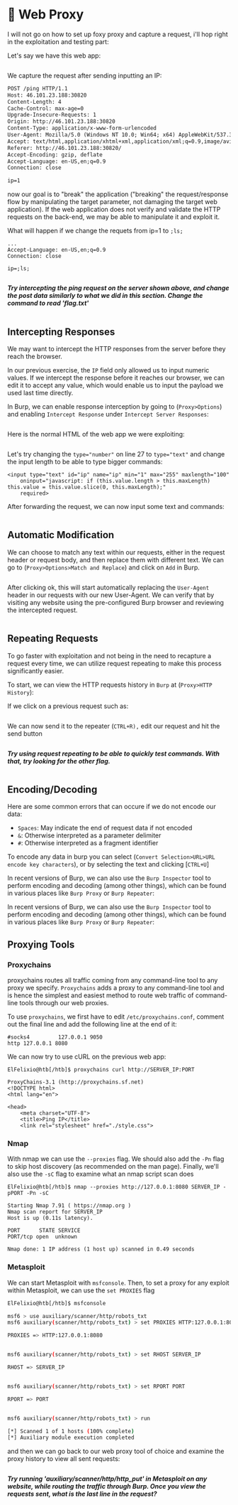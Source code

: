 # 🍏 Web Proxy

I will not go on how to set up foxy proxy and capture a request, i'll hop right in the exploitation and testing part:

Let's say we have this web app:

<figure><img src="../../../.gitbook/assets/image (8).png" alt=""><figcaption></figcaption></figure>

We capture the request after sending inputting an IP:

```html
POST /ping HTTP/1.1
Host: 46.101.23.188:30820
Content-Length: 4
Cache-Control: max-age=0
Upgrade-Insecure-Requests: 1
Origin: http://46.101.23.188:30820
Content-Type: application/x-www-form-urlencoded
User-Agent: Mozilla/5.0 (Windows NT 10.0; Win64; x64) AppleWebKit/537.36 (KHTML, like Gecko) Chrome/91.0.4472.114 Safari/537.36
Accept: text/html,application/xhtml+xml,application/xml;q=0.9,image/avif,image/webp,image/apng,*/*;q=0.8,application/signed-exchange;v=b3;q=0.9
Referer: http://46.101.23.188:30820/
Accept-Encoding: gzip, deflate
Accept-Language: en-US,en;q=0.9
Connection: close

ip=1
```

now our goal is to "break" the application ("breaking" the request/response flow by manipulating the target parameter, not damaging the target web application). If the web application does not verify and validate the HTTP requests on the back-end, we may be able to manipulate it and exploit it.

What will happen if we change the requets from ip=1 to `;ls;`

```
...
Accept-Language: en-US,en;q=0.9
Connection: close

ip=;ls;
```

<figure><img src="../../../.gitbook/assets/image (1) (1) (1) (1) (1).png" alt=""><figcaption></figcaption></figure>

_**Try intercepting the ping request on the server shown above, and change the post data similarly to what we did in this section. Change the command to read 'flag.txt'**_

<figure><img src="../../../.gitbook/assets/image (2) (1) (1) (1) (1).png" alt=""><figcaption></figcaption></figure>

## Intercepting Responses

We may want to intercept the HTTP responses from the server before they reach the browser.

In our previous exercise, the `IP` field only allowed us to input numeric values. If we intercept the response before it reaches our browser, we can edit it to accept any value, which would enable us to input the payload we used last time directly.

In Burp, we can enable response interception by going to (`Proxy>Options`) and enabling `Intercept Response` under `Intercept Server Responses`:

<figure><img src="../../../.gitbook/assets/image (3) (1) (1) (1).png" alt=""><figcaption></figcaption></figure>

Here is the normal HTML of the web app we were exploiting:

<figure><img src="../../../.gitbook/assets/image (4) (1).png" alt=""><figcaption></figcaption></figure>

Let's try changing the `type="number"` on line 27 to `type="text"` and change the input length to be able to type bigger commands:

```
<input type="text" id="ip" name="ip" min="1" max="255" maxlength="100"
    oninput="javascript: if (this.value.length > this.maxLength) this.value = this.value.slice(0, this.maxLength);"
    required>
```

After forwarding the request, we can now input some text and commands:

<figure><img src="../../../.gitbook/assets/image (5) (1).png" alt=""><figcaption></figcaption></figure>

## Automatic Modification

We can choose to match any text within our requests, either in the request header or request body, and then replace them with different text. We can go to (`Proxy>Options>Match and Replace`) and click on `Add` in Burp.

<figure><img src="../../../.gitbook/assets/image (6) (1).png" alt=""><figcaption></figcaption></figure>

After clicking ok, this will start automatically replacing the `User-Agent` header in our requests with our new User-Agent. We can verify that by visiting any website using the pre-configured Burp browser and reviewing the intercepted request.

<figure><img src="../../../.gitbook/assets/image (7) (1).png" alt=""><figcaption></figcaption></figure>

## Repeating Requests

To go faster with exploitation and not being in the need to recapture a request every time, we can utilize request repeating to make this process significantly easier.&#x20;

To start, we can view the HTTP requests history in `Burp` at (`Proxy>HTTP History`):

If we click on a previous request such as:

<figure><img src="../../../.gitbook/assets/image (8) (1).png" alt=""><figcaption></figcaption></figure>

We can now send it to the repeater (`CTRL+R),` edit our request and hit the send button

<figure><img src="../../../.gitbook/assets/image (9).png" alt=""><figcaption></figcaption></figure>

_**Try using request repeating to be able to quickly test commands. With that, try looking for the other flag.**_

<figure><img src="../../../.gitbook/assets/image (10).png" alt=""><figcaption></figcaption></figure>

## Encoding/Decoding

Here are some common errors that can occure if we do not encode our data:

* `Spaces`: May indicate the end of request data if not encoded
* `&`: Otherwise interpreted as a parameter delimiter
* `#`: Otherwise interpreted as a fragment identifier

To encode any data in burp you can select (`Convert Selection>URL>URL encode key characters`), or by selecting the text and clicking \[`CTRL+U`]

In recent versions of Burp, we can also use the `Burp Inspector` tool to perform encoding and decoding (among other things), which can be found in various places like `Burp Proxy` or `Burp Repeater`:

In recent versions of Burp, we can also use the `Burp Inspector` tool to perform encoding and decoding (among other things), which can be found in various places like `Burp Proxy` or `Burp Repeater`:

## Proxying Tools

### Proxychains

proxychains routes all traffic coming from any command-line tool to any proxy we specify. `Proxychains` adds a proxy to any command-line tool and is hence the simplest and easiest method to route web traffic of command-line tools through our web proxies.

To use `proxychains`, we first have to edit `/etc/proxychains.conf`, comment out the final line and add the following line at the end of it:

```wasm
#socks4         127.0.0.1 9050
http 127.0.0.1 8080
```

We can now try to use cURL on the previous web app:

```shell-session
ElFelixio@htb[/htb]$ proxychains curl http://SERVER_IP:PORT

ProxyChains-3.1 (http://proxychains.sf.net)
<!DOCTYPE html>
<html lang="en">

<head>
    <meta charset="UTF-8">
    <title>Ping IP</title>
    <link rel="stylesheet" href="./style.css">
```

### Nmap

With nmap we can use the `--proxies` flag. We should also add the `-Pn` flag to skip host discovery (as recommended on the man page). Finally, we'll also use the `-sC` flag to examine what an nmap script scan does

```shell-session
ElFelixio@htb[/htb]$ nmap --proxies http://127.0.0.1:8080 SERVER_IP -pPORT -Pn -sC

Starting Nmap 7.91 ( https://nmap.org )
Nmap scan report for SERVER_IP
Host is up (0.11s latency).

PORT      STATE SERVICE
PORT/tcp open  unknown

Nmap done: 1 IP address (1 host up) scanned in 0.49 seconds
```

### Metasploit

We can start Metasploit with `msfconsole`. Then, to set a proxy for any exploit within Metasploit, we can use the `set PROXIES` flag

```sh
ElFelixio@htb[/htb]$ msfconsole

msf6 > use auxiliary/scanner/http/robots_txt
msf6 auxiliary(scanner/http/robots_txt) > set PROXIES HTTP:127.0.0.1:8080

PROXIES => HTTP:127.0.0.1:8080


msf6 auxiliary(scanner/http/robots_txt) > set RHOST SERVER_IP

RHOST => SERVER_IP


msf6 auxiliary(scanner/http/robots_txt) > set RPORT PORT

RPORT => PORT


msf6 auxiliary(scanner/http/robots_txt) > run

[*] Scanned 1 of 1 hosts (100% complete)
[*] Auxiliary module execution completed
```

and then we can go back to our web proxy tool of choice and examine the proxy history to view all sent requests:

<figure><img src="../../../.gitbook/assets/image (11).png" alt=""><figcaption></figcaption></figure>

_**Try running 'auxiliary/scanner/http/http\_put' in Metasploit on any website, while routing the traffic through Burp. Once you view the requests sent, what is the last line in the request?**_


